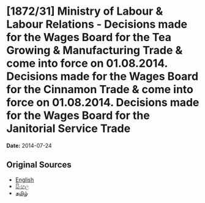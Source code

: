 # [1872/31] Ministry of Labour & Labour Relations - Decisions made for the Wages Board for the Tea Growing & Manufacturing Trade & come into force on 01.08.2014. Decisions made for the Wages Board for the Cinnamon Trade & come into force on 01.08.2014. Decisions made for the Wages Board for the Janitorial Service Trade

**Date:** 2014-07-24

## Original Sources

- [English](https://documents.gov.lk/view/extra-gazettes/2014/7/1872-31_E.pdf)
- [සිංහල](https://documents.gov.lk/view/extra-gazettes/2014/7/1872-31_S.pdf)
- [தமிழ்](https://documents.gov.lk/view/extra-gazettes/2014/7/1872-31_T.pdf)
